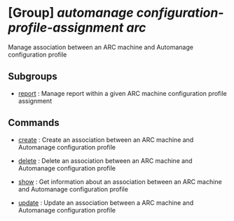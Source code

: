 # [Group] _automanage configuration-profile-assignment arc_

Manage association between an ARC machine and Automanage configuration profile

## Subgroups

- [report](/Commands/automanage/configuration-profile-assignment/arc/report/readme.md)
: Manage report within a given ARC machine configuration profile assignment

## Commands

- [create](/Commands/automanage/configuration-profile-assignment/arc/_create.md)
: Create an association between an ARC machine and Automanage configuration profile

- [delete](/Commands/automanage/configuration-profile-assignment/arc/_delete.md)
: Delete an association between an ARC machine and Automanage configuration profile

- [show](/Commands/automanage/configuration-profile-assignment/arc/_show.md)
: Get information about an association between an ARC machine and Automanage configuration profile

- [update](/Commands/automanage/configuration-profile-assignment/arc/_update.md)
: Update an association between a ARC machine and Automanage configuration profile
